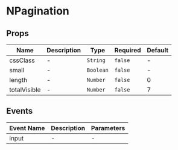 # NPagination

## Props

<!-- @vuese:NPagination:props:start -->
|Name|Description|Type|Required|Default|
|---|---|---|---|---|
|cssClass|-|`String`|`false`|-|
|small|-|`Boolean`|`false`|-|
|length|-|`Number`|`false`|0|
|totalVisible|-|`Number`|`false`|7|

<!-- @vuese:NPagination:props:end -->


## Events

<!-- @vuese:NPagination:events:start -->
|Event Name|Description|Parameters|
|---|---|---|
|input|-|-|

<!-- @vuese:NPagination:events:end -->


